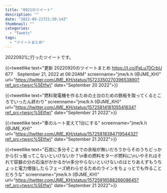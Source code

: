 ```yaml
---
title: "0921のツイート"
description: ""
date: "2022-09-21T21:20:14Z"
thumbnail: ""
categories:
  - "Tweets"
tags:
  - "ツイートまとめ"
---
```

20220921に行ったツイートです。
<!--more-->
{{<tweetlike text=\"更新 20220920のツイートまとめ https://t.co/FeLu70CrbU 677　September 21, 2022 at 06:20AM\" screenname=\"jme/k.h (@JME_KH)\" url=\"https://twitter.com/JME_KH/status/1572335027039653890?ref_src=twsrc%5Etfw\" date=\"September 20 2022\">}}

{{<tweetlike text=\"燃料発電機を作るための土台のための鉄板を取ってくるところでいったん終わり\" screenname=\"jme/k.h (@JME_KH)\" url=\"https://twitter.com/JME_KH/status/1572581416105541634?ref_src=twsrc%5Etfw\" date=\"September 21 2022\">}}

{{<tweetlike text=\"車のルート変えて1台にする\" screenname=\"jme/k.h (@JME_KH)\" url=\"https://twitter.com/JME_KH/status/1572581838471954432?ref_src=twsrc%5Etfw\" date=\"September 21 2022\">}}

{{<tweetlike text=\"石炭に多分そこまでの余裕が無いだろうからそのうちどっかから引っ張ってこないといけないか？\n車の燃料をターボ燃料に\nいやそれはそれで容器の分の石油がかかるか\n多分やらないといけないのはとりあえずもうちょっと電力増強したらフェーズ終わらせるためのラインをちょっとでも作ることだろうな\" screenname=\"jme/k.h (@JME_KH)\" url=\"https://twitter.com/JME_KH/status/1572591658826608645?ref_src=twsrc%5Etfw\" date=\"September 21 2022\">}}

